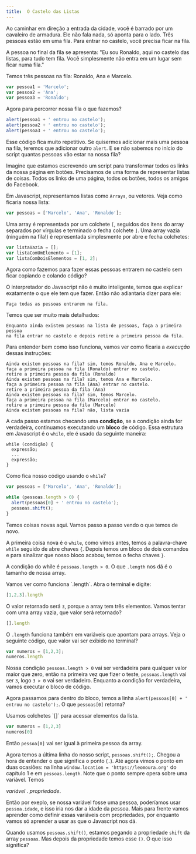 ```yaml
---
title:  O Castelo das Listas
---
```


<div class="plot" markdown="1">
  Ao caminhar em direção a entrada da cidade, você é barrado por um
  cavaleiro de armadura. Ele não fala nada, só aponta para o lado.
  Três pessoas estão em uma fila. Para entrar no castelo, você precisa ficar
  na fila.

  A pessoa no final da fila se apresenta: "Eu sou Ronaldo, aqui no castelo
  das listas, para tudo tem fila. Você simplesmente não entra em um lugar
  sem ficar numa fila."
</div>

Temos três pessoas na fila: Ronaldo, Ana e Marcelo.

```js
var pessoa1 = 'Marcelo';
var pessoa2 = 'Ana';
var pessoa3 = 'Ronaldo';
```

Agora para percorrer nossa fila o que fazemos?

```js
alert(pessoa1 + ' entrou no castelo');
alert(pessoa2 + ' entrou no castelo');
alert(pessoa3 + ' entrou no castelo');
```

Esse código fica muito repetitivo. Se quisermos adicionar mais uma pessoa
na fila, teremos que adicionar outro `alert`. E se não sabemos no início
do script quantas pessoas vão estar na nossa fila?

Imagine que estamos escrevendo um script para transformar todos os links da nossa
página em botões. Precisamos de uma forma de representar listas de coisas.
Todos os links de uma página, todos os botões, todos os amigos do Facebook.

Em Javascript, representamos listas como `Arrays`, ou vetores. Veja como
ficaria nossa lista:

```js
var pessoas = ['Marcelo', 'Ana', 'Ronaldo'];
```

Uma array é representada por um colchete `[`, seguidos dos itens do array
separados por vírgulas e terminado o fecha colchete `]`. Uma array
vazia (ninguém na fila!) é representada simplesmente por abre e fecha colchetes:

```js
var listaVazia = [];
var listaComUmElemento = [1];
var listaComDoisElementos = [1, 2];
```

Agora como fazemos para fazer essas pessoas entrarem no castelo sem ficar
copiando e colando código?

O interpretador do Javascript não é muito inteligente, temos que explicar
exatamente o que ele tem que fazer. Então não adiantaria dizer para ele:

```
Faça todas as pessoas entrarem na fila.
```

Temos que ser muito mais detalhados:

```
Enquanto ainda existem pessoas na lista de pessoas, faça a primeira pessoa
na fila entrar no castelo e depois retire a primeira pessoa da fila.
```

Para entender bem como isso funciona, vamos ver como ficaria a *execução* dessas
instruções:

```
Ainda existem pessoas na fila? sim, temos Ronaldo, Ana e Marcelo.
faça a primeira pessoa na fila (Ronaldo) entrar no castelo.
retire a primeira pessoa da fila (Ronaldo)
Ainda existem pessoas na fila? sim, temos Ana e Marcelo.
faça a primeira pessoa na fila (Ana) entrar no castelo.
retire a primeira pessoa da fila (Ana)
Ainda existem pessoas na fila? sim, temos Marcelo.
faça a primeira pessoa na fila (Marcelo) entrar no castelo.
retire a primeira pessoa da fila (Marcelo)
Ainda existem pessoas na fila? não, lista vazia
```

A cada passo estamos checando uma **condição**, se a condição ainda for verdadeira,
continuamos executando um **bloco** de código. Essa estrutura em Javascript é o
`while`, ele é usado da seguinte maneira:

```
while (condição) {
  expressão;
  ...
  expressão;
}
```

Como fica nosso código usando o `while`?

```js
var pessoas = ['Marcelo', 'Ana', 'Ronaldo'];

while (pessoas.length > 0) {
  alert(pessoas[0] + ' entrou no castelo');
  pessoas.shift();
}
```

Temos coisas novas aqui. Vamos passo a passo vendo o que temos de novo.

A primeira coisa nova é o `while`, como vimos antes, temos a palavra-chave
`while` seguido de abre chaves `{`. Depois temos um bloco de dois comandos
  e para sinalizar que nosso bloco acabou, temos o fecha chaves `}`.

A condição do while é `pessoas.length > 0`. O que `.length` nos dá é o tamanho
de nossa array.

<div class="ex" markdown="1">
Vamos ver como funciona `.length`. Abra o terminal e digite:

```js
[1,2,3].length
```

O valor retornado será `3`, porque a array tem três elementos. Vamos tentar
com uma array vazia, que valor será retornado?

```js
[].length
```

O `.length` funciona também em variáveis que apontam para arrays. Veja o
seguinte código, que valor vai ser exibido no terminal?

```js
var numeros = [1,2,3];
numeros.length
```
</div>

Nossa condição `pessoas.length > 0` vai ser verdadeira para qualquer valor maior
que zero, então na primeira vez que fizer o teste, `pessoas.length` vai ser `3`,
logo `3 > 0` vai ser verdadeiro. Enquanto a condição for verdadeira, vamos
executar o bloco de código.

Agora passamos para dentro do bloco, temos a linha `alert(pessoas[0] + ' entrou no castelo');`.
O que `pessoas[0]` retorna?

<div class="ex" markdown="1">
Usamos colchetes `[]` para acessar elementos da lista.

```js
var numeros = [1,2,3]
numeros[0]
```
</div>


Então `pessoa[0]` vai ser igual à primeira pessoa da array.

Agora temos a última linha do nosso script, `pessoas.shift();`. Chegou a hora
de entender o que significa o ponto (`.`). Até agora vimos o ponto em duas
ocasiões: na linha `window.location = 'https://leomoura.org'` do capítulo 1
e em `pessoas.length`. Note que o ponto sempre opera sobre uma variável.
Temos

*variável* *.* *propriedade*.

Então por exeplo, se nossa variável fosse uma pessoa, poderíamos usar
`pessoa.idade`, e isso iria nos dar a idade da pessoa. Mais para
frente vamos aprender como definir essas variáveis com propriedades, por
enquanto vamos só aprender a usar as que o Javascript nos dá.

Quando usamos `pessoas.shift()`, estamos pegando a propriedade `shift` da
array `pessoas`. Mas depois da propriedade temos esse `()`. O que isso significa?
